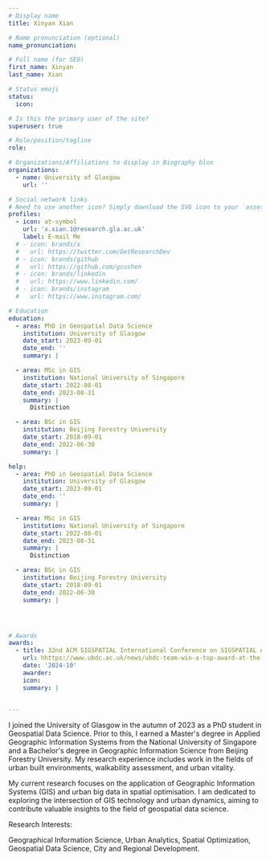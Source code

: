```yaml
---
# Display name
title: Xinyan Xian

# Name pronunciation (optional)
name_pronunciation:

# Full name (for SEO)
first_name: Xinyan
last_name: Xian

# Status emoji
status:
  icon: 

# Is this the primary user of the site?
superuser: true

# Role/position/tagline
role: 

# Organizations/Affiliations to display in Biography blox
organizations:
  - name: University of Glasgow
    url: ''

# Social network links
# Need to use another icon? Simply download the SVG icon to your `assets/media/icons/` folder.
profiles:
  - icon: at-symbol
    url: 'x.xian.1@research.gla.ac.uk'
    label: E-mail Me
  # - icon: brands/x
  #   url: https://twitter.com/GetResearchDev
  # - icon: brands/github
  #   url: https://github.com/gcushen
  # - icon: brands/linkedin
  #   url: https://www.linkedin.com/
  # - icon: brands/instagram
  #   url: https://www.instagram.com/

# Education
education:
  - area: PhD in Geospatial Data Science
    institution: University of Glasgow
    date_start: 2023-09-01
    date_end: ''
    summary: |    

  - area: MSc in GIS
    institution: National University of Singapore
    date_start: 2022-08-01
    date_end: 2023-08-31
    summary: |
      Distinction

  - area: BSc in GIS
    institution: Beijing Forestry University
    date_start: 2018-09-01
    date_end: 2022-06-30
    summary: |

help:
  - area: PhD in Geospatial Data Science
    institution: University of Glasgow
    date_start: 2023-09-01
    date_end: ''
    summary: |    

  - area: MSc in GIS
    institution: National University of Singapore
    date_start: 2022-08-01
    date_end: 2023-08-31
    summary: |
      Distinction

  - area: BSc in GIS
    institution: Beijing Forestry University
    date_start: 2018-09-01
    date_end: 2022-06-30
    summary: |




# Awards
awards:
  - title: 32nd ACM SIGSPATIAL International Conference on SIGSPATIAL Advances in Geographic Information Systems (ACM SIGSPATIAL 2024) - GISCup 2024 Top 3 Award, 2024
    url: hhttps://www.ubdc.ac.uk/news/ubdc-team-win-a-top-award-at-the-acm-sigspatial-conference
    date: '2024-10'
    awarder: 
    icon: 
    summary: |
        

---
```


I joined the University of Glasgow in the autumn of 2023 as a PhD student in Geospatial Data Science. Prior to this, I earned a Master's degree in Applied Geographic Information Systems from the National University of Singapore and a Bachelor's degree in Geographic Information Science from Beijing Forestry University. My research experience includes work in the fields of urban built environments, walkability assessment, and urban vitality.

My current research focuses on the application of Geographic Information Systems (GIS) and urban big data in spatial optimisation. I am dedicated to exploring the intersection of GIS technology and urban dynamics, aiming to contribute valuable insights to the field of geospatial data science.

Research Interests:

Geographical Information Science, Urban Analytics, Spatial Optimization, Geospatial Data Science, City and Regional Development.
